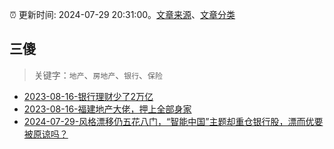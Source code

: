 :alarm_clock: 更新时间: 2024-07-29 20:31:00。[文章来源](/README.md)、[文章分类](/TAGS.md)

## 三傻


> 关键字：`地产`、`房地产`、`银行`、`保险`



- [2023-08-16-银行理财少了2万亿](https://www.aicaijing.com.cn/article/18565) 
- [2023-08-16-福建地产大佬，押上全部身家](https://www.aicaijing.com.cn/article/18567) 
- [2024-07-29-风格漂移仍五花八门，“智能中国”主题却重仓银行股，漂而优要被原谅吗？](https://www.cls.cn/detail/1746754) 
